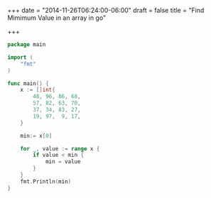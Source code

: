 +++
date = "2014-11-26T06:24:00-06:00"
draft = false
title = "Find Mimimum Value in an array in go"

+++

```go
package main

import (
	"fmt"
)

func main() {
	x := []int{
		48, 96, 86, 68,
		57, 82, 63, 70,
		37, 34, 83, 27,
		19, 97,  9, 17,
	}

	min:= x[0]

	for _, value := range x {
		if value < min {
			min = value
		}
	}
	fmt.Println(min)
}
```
